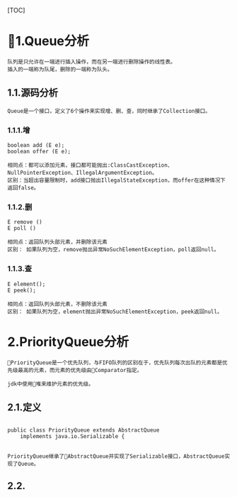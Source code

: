 [TOC]

# 1.Queue分析
	队列是只允许在一端进行插入操作，而在另一端进行删除操作的线性表。
	插入的一端称为队尾，删除的一端称为队头。

## 1.1.源码分析
	Queue是一个接口，定义了6个操作来实现增、删、查，同时继承了Collection接口。

### 1.1.1.增	
	boolean add (E e);
	boolean offer (E e);

	相同点：都可以添加元素，接口都可能抛出:ClassCastException、NullPointerException、IllegalArgumentException。
	区别：当超出容量限制时，add接口抛出IllegalStateException，而offer在这种情况下返回false。
	
### 1.1.2.删
	E remove ()
	E poll ()

	相同点：返回队列头部元素，并删除该元素
	区别： 如果队列为空，remove抛出异常NoSuchElementException，poll返回null。

### 1.1.3.查		
	E element();
	E peek();

	相同点：返回队列头部元素，不删除该元素
	区别： 如果队列为空，element抛出异常NoSuchElementException，peek返回null。

# 2.PriorityQueue分析

	PriorityQueue是一个优先队列，与FIFO队列的区别在于，优先队列每次出队的元素都是优先级最高的元素，而元素的优先级由Comparator指定。

	jdk中使用堆来维护元素的优先级。

## 2.1.定义

<code>
public class PriorityQueue<E> extends AbstractQueue<E>
    implements java.io.Serializable {

</code>

	PriorityQueue继承了AbstractQueue并实现了Serializable接口，AbstractQueue实现了Queue。

## 2.2.
